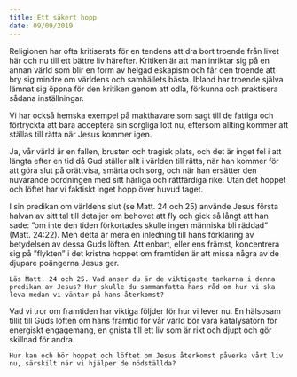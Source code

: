 ```yaml
---
title: Ett säkert hopp
date: 09/09/2019
---
```


Religionen har ofta kritiserats för en tendens att dra bort troende från livet här och nu till ett bättre liv härefter. Kritiken är att man inriktar sig på en annan värld som blir en form av helgad eskapism och får den troende att bry sig mindre om världens och samhällets bästa. Ibland har troende själva lämnat sig öppna för den kritiken genom att odla, förkunna och praktisera sådana inställningar.

Vi har också hemska exempel på makthavare som sagt till de fattiga och förtryckta att bara acceptera sin sorgliga lott nu, eftersom allting kommer att ställas till rätta när Jesus kommer igen.

Ja, vår värld är en fallen, brusten och tragisk plats, och det är inget fel i att längta efter en tid då Gud ställer allt i världen till rätta, när han kommer för att göra slut på orättvisa, smärta och sorg, och när han ersätter den nuvarande oordningen med sitt härliga och rättfärdiga rike. Utan det hoppet och löftet har vi faktiskt inget hopp över huvud taget.

I sin predikan om världens slut (se Matt. 24 och 25) använde Jesus första halvan av sitt tal till detaljer om behovet att fly och gick så långt att han sade: ”om inte den tiden förkortades skulle ingen människa bli räddad” (Matt. 24:22). Men detta är mera en inledning till hans förklaring av betydelsen av dessa Guds löften. Att enbart, eller ens främst, koncentrera sig på ”flykten” i det kristna hoppet om framtiden är att missa några av de djupare poängerna Jesus ger.

`Läs Matt. 24 och 25. Vad anser du är de viktigaste tankarna i denna predikan av Jesus? Hur skulle du sammanfatta hans råd om hur vi ska leva medan vi väntar på hans återkomst?`

Vad vi tror om framtiden har viktiga följder för hur vi lever nu. En hälsosam tillit till Guds löften om hans framtid för vår värld bör vara katalysatorn för energiskt engagemang, en gnista till ett liv som är rikt och djupt och gör skillnad för andra.

`Hur kan och bör hoppet och löftet om Jesus återkomst påverka vårt liv nu, särskilt när vi hjälper de nödställda?`